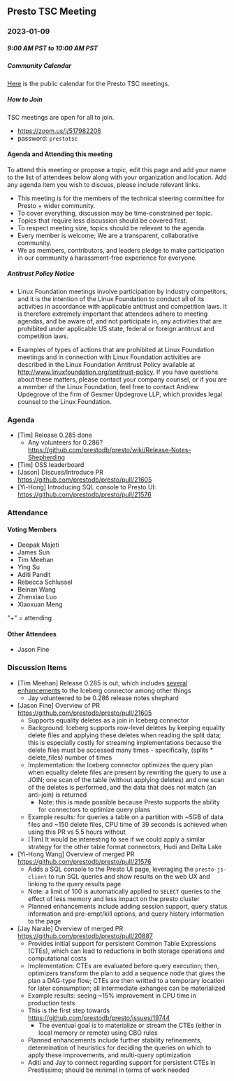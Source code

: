 ## Presto TSC Meeting

### 2023-01-09
##### 9:00 AM PST to 10:00 AM PST

##### Community Calendar

[Here](https://calendar.google.com/calendar/embed?src=linuxfoundation.org_vrjlva5b0u73ps75fvnv5sasi4%40group.calendar.google.com&ctz=America%2FChicago) is the public calendar for the Presto TSC meetings.

##### How to Join

TSC meetings are open for all to join.

* https://zoom.us/j/517982206
* password: `prestotsc`

#### Agenda and Attending this meeting

To attend this meeting or propose a topic, edit this page and add your name to the list of attendees below along with your organization and location. Add any agenda item you wish to discuss, please include relevant links.

* This meeting is for the members of the technical steering committee for Presto + wider community.
* To cover everything, discussion may be time-constrained per topic.
* Topics that require less discussion should be covered first.
* To respect meeting size, topics should be relevant to the agenda.
* Every member is welcome; We are a transparent, collaborative community.
* We as members, contributors, and leaders pledge to make participation in our community a harassment-free experience for everyone.

##### Antitrust Policy Notice

* Linux Foundation meetings involve participation by industry competitors, and it is the intention of the Linux Foundation to conduct all of its activities in accordance with applicable antitrust and competition laws. It is therefore extremely important that attendees adhere to meeting agendas, and be aware of, and not participate in, any activities that are prohibited under applicable US state, federal or foreign antitrust and competition laws.

* Examples of types of actions that are prohibited at Linux Foundation meetings and in connection with Linux Foundation activities are described in the Linux Foundation Antitrust Policy available at http://www.linuxfoundation.org/antitrust-policy. If you have questions about these matters, please contact your company counsel, or if you are a member of the Linux Foundation, feel free to contact Andrew Updegrove of the firm of Gesmer Updegrove LLP, which provides legal counsel to the Linux Foundation.

### Agenda

* [Tim] Release 0.285 done
  * Any volunteers for 0.286? https://github.com/prestodb/presto/wiki/Release-Notes-Shepherding
* [Tim] OSS leaderboard
* [Jason] Discuss/Introduce PR https://github.com/prestodb/presto/pull/21605
* [Yi-Hong] Introducing SQL console to Presto UI: https://github.com/prestodb/presto/pull/21576

### Attendance

#### Voting Members

* Deepak Majeti
* James Sun
* Tim Meehan
* Ying Su
* Aditi Pandit
* Rebecca Schlussel
* Beinan Wang
* Zhenxiao Luo
* Xiaoxuan Meng

"+" = attending


#### Other Attendees

* Jason Fine

### Discussion Items

* [Tim Meehan] Release 0.285 is out, which includes [several enhancements](https://github.com/prestodb/presto/blob/9ca2ea67c0a25fb3e20799c76a38cfbad4f8d663/presto-docs/src/main/sphinx/release/release-0.285.rst) to the Iceberg connector among other things
  * Jay volunteered to be 0.286 release notes shephard
* [Jason Fine] Overview of PR https://github.com/prestodb/presto/pull/21605
  * Supports equality deletes as a join in Iceberg connector
  * Background: Iceberg supports row-level deletes by keeping equality delete files and applying these deletes when reading the split data; this is especially costly for streaming implementations because the delete files must be accessed many times - specifically, (splits * delete_files) number of times
  * Implementation: the Iceberg connector optimizes the query plan when equality delete files are present by rewriting the query to use a JOIN; one scan of the table (without applying deletes) and one scan of the deletes is performed, and the data that does not match (an anti-join) is returned
    * Note: this is made possible because Presto supports the ability for connectors to optimize query plans
  * Example results: for queries a table on a partition with ~5GB of data files and ~150 delete files, CPU time of 39 seconds is achieved when using this PR vs 5.5 hours without
  * [Tim] It would be interesting to see if we could apply a similar strategy for the other table format connectors, Hudi and Delta Lake
* [Yi-Hong Wang] Overview of merged PR https://github.com/prestodb/presto/pull/21576
  * Adds a SQL console to the Presto UI page, leveraging the `presto-js-client` to run SQL queries and show results on the web UX and linking to the query results page
  * Note: a limit of 100 is automatically applied to `SELECT` queries to the effect of less memory and less impact on the presto cluster
  * Planned enhancements include adding session support, query status information and pre-empt/kill options, and query history information to the page
* [Jay Narale] Overview of merged PR https://github.com/prestodb/presto/pull/20887
  * Provides initial support for persistent Common Table Expressions (CTEs), which can lead to reductions in both storage operations and computational costs
  * Implementation: CTEs are evaluated before query execution; then, optimizers transform the plan to add a sequence node that gives the plan a DAG-type flow; CTEs are then writted to a temporary location for later consumption; all intermediate exhanges can be materialized
  * Example results: seeing ~15% improvement in CPU time in production tests
  * This is the first step towards https://github.com/prestodb/presto/issues/19744
    * The eventual goal is to materialize or stream the CTEs (either in local memory or remote) using CBO rules
  * Planned enhancements include further stability refinements, determination of heuristics for deciding the queries on which to apply these improvements, and multi-query optimization
  * Aditi and Jay to connect regarding support for persistent CTEs in Prestissimo; should be minimal in terms of work needed
